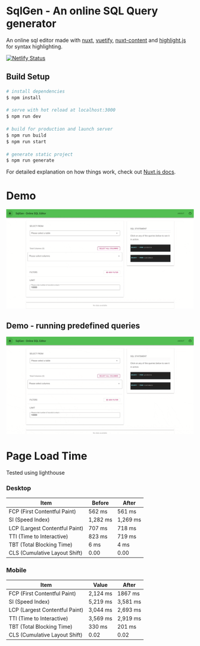 # SqlGen - An online SQL Query generator

An online sql editor made with [nuxt](https://nuxtjs.org/), [vuetify](https://vuetifyjs.com/en/), [nuxt-content](https://github.com/nuxt/content) and [highlight.js](https://highlightjs.org/) for syntax highlighting.

[![Netlify Status](https://api.netlify.com/api/v1/badges/08bb3178-9ef7-49c9-af3b-f8e12766dfe2/deploy-status)](https://app.netlify.com/sites/sqleditor/deploys)

## Build Setup

```bash
# install dependencies
$ npm install

# serve with hot reload at localhost:3000
$ npm run dev

# build for production and launch server
$ npm run build
$ npm run start

# generate static project
$ npm run generate
```

For detailed explanation on how things work, check out [Nuxt.js docs](https://nuxtjs.org).

# Demo

![demo workflow](assets/workflow.gif)

## Demo - running predefined queries

![demo running predefined queries](assets/sampleQuery.gif)

# Page Load Time

Tested using lighthouse

### Desktop

| Item                           | Before   | After    |
| ------------------------------ | -------- | -------- |
| FCP (First Contentful Paint)   | 562 ms   | 561 ms   |
| SI (Speed Index)               | 1,282 ms | 1,269 ms |
| LCP (Largest Contentful Paint) | 707 ms   | 718 ms   |
| TTI (Time to Interactive)      | 823 ms   | 719 ms   |
| TBT (Total Blocking Time)      | 6 ms     | 4 ms     |
| CLS (Cumulative Layout Shift)  | 0.00     | 0.00     |

### Mobile

| Item                           | Value    | After    |
| ------------------------------ | -------- | -------- |
| FCP (First Contentful Paint)   | 2,124 ms | 1867 ms  |
| SI (Speed Index)               | 5,219 ms | 3,581 ms |
| LCP (Largest Contentful Paint) | 3,044 ms | 2,693 ms |
| TTI (Time to Interactive)      | 3,569 ms | 2,919 ms |
| TBT (Total Blocking Time)      | 330 ms   | 201 ms   |
| CLS (Cumulative Layout Shift)  | 0.02     | 0.02     |
